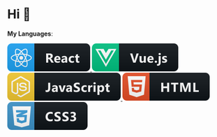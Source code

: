 # Hi 👋

**My Languages**:

<a href="#">
    <img src="assets/react.svg" style="vertical-align:top margin:6px 4px">
</a>  
<a href="#">
    <img src="assets/vue.svg" style="vertical-align:top margin:6px 4px">
</a>  
<a href="#">
    <img src="assets/js.svg" style="vertical-align:top margin:6px 4px">
</a>  
<a href="#">
    <img src="assets/html.svg" style="vertical-align:top margin:6px 4px">
</a>  
<a href="#">
    <img src="assets/css3.svg" style="vertical-align:top margin:6px 4px">
</a>  

